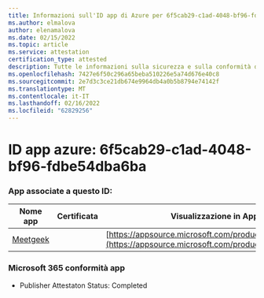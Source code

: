 ```yaml
---
title: Informazioni sull'ID app di Azure per 6f5cab29-c1ad-4048-bf96-fdbe54dba6ba
ms.author: elmalova
author: elenamalova
ms.date: 02/15/2022
ms.topic: article
ms.service: attestation
certification_type: attested
description: Tutte le informazioni sulla sicurezza e sulla conformità disponibili per 6f5cab29-c1ad-4048-bf96-fdbe54dba6ba.
ms.openlocfilehash: 7427e6f50c296a65beba510226e5a74d676e40c8
ms.sourcegitcommit: 2e7d3c3ce21db674e9964db4a0b5b8794e74142f
ms.translationtype: MT
ms.contentlocale: it-IT
ms.lasthandoff: 02/16/2022
ms.locfileid: "62829256"
---
```

# <a name="azure-app-id-6f5cab29-c1ad-4048-bf96-fdbe54dba6ba"></a>ID app azure: 6f5cab29-c1ad-4048-bf96-fdbe54dba6ba


### <a name="apps-associated-with-this-id"></a>App associate a questo ID:
| **Nome app** | **Certificata** | **Visualizzazione in AppSource** |
|--------------|---------------|-----------------------|
| [Meetgeek](https://docs.microsoft.com/microsoft-365-app-certification/forward/WA200003720) |  | [https://appsource.microsoft.com/product/office/WA200003720](https://appsource.microsoft.com/product/office/WA200003720) |

### <a name="microsoft-365-app-compliance-status"></a>Microsoft 365 conformità app
- Publisher Attestaton Status: Completed
